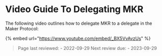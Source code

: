 # Video Guide To Delegating MKR

The following video outlines how to delegate MKR to a delegate in the Maker Protocol:

{% embed url="https://www.youtube.com/embed/_BX5VvAvzUs" %}

>Page last reviewed: -  2022-09-29
>Next review due: -  2023-09-29

